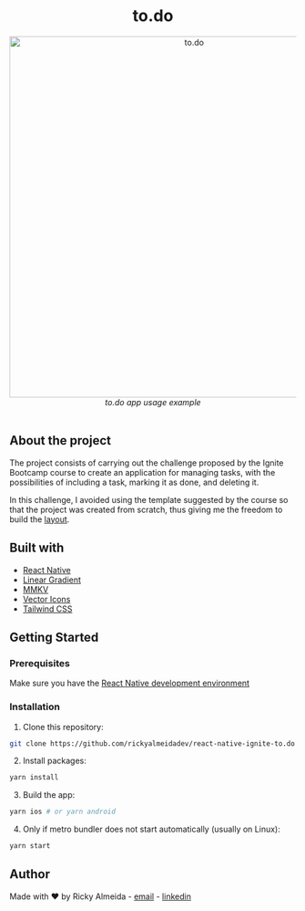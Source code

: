 <h1 align="center">to.do</h1>

<div align="center">
  <img 
    src="https://user-images.githubusercontent.com/60705947/143503295-9335b780-8b4f-4fac-88c7-5b689dbae6ee.gif"
    alt="to.do"
    height="633px"
  />
</div>
<div align="center">
  <em>to.do app usage example</em>
</div>

<br/>

## About the project

The project consists of carrying out the challenge proposed by the Ignite Bootcamp course to create an application for managing tasks, with the possibilities of including a task, marking it as done, and deleting it.

In this challenge, I avoided using the template suggested by the course so that the project was created from scratch, thus giving me the freedom to build the [layout](https://www.figma.com/file/L442P4syOkbHGaLr4fGad4/to.do/duplicate).

## Built with

- [React Native](https://reactnative.dev/)
- [Linear Gradient](https://github.com/react-native-linear-gradient/react-native-linear-gradient)
- [MMKV](https://github.com/mrousavy/react-native-mmkv)
- [Vector Icons](https://github.com/oblador/react-native-vector-icons)
- [Tailwind CSS](https://github.com/jaredh159/tailwind-react-native-classnames)

## Getting Started

### Prerequisites

Make sure you have the [React Native development environment](https://reactnative.dev/docs/environment-setup)

### Installation

1. Clone this repository:

```bash
git clone https://github.com/rickyalmeidadev/react-native-ignite-to.do
```

2. Install packages:

```bash
yarn install
```

3. Build the app:

```bash
yarn ios # or yarn android
```

4. Only if metro bundler does not start automatically (usually on Linux):

```bash
yarn start
```

## Author

Made with ❤️ by Ricky Almeida - [email](mailto:ricky.almeida.dev@gmail.com) - [linkedin](https://www.linkedin.com/in/rickyalmeidadev)
